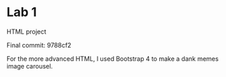 # Lab 1
HTML project

Final commit: 9788cf2

For the more advanced HTML, I used Bootstrap 4 to make a dank memes image carousel.
